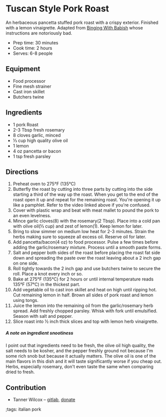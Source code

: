 # Tuscan Style Pork Roast

An herbaceous pancetta stuffed pork roast with a crispy exterior. Finished with a lemon vinaigrette.
Adapted from [Binging With Babish](https://www.youtube.com/watch?v=AgFaljoriYA) whose instructions are notoriously bad.

- Prep time: 30 minutes
- Cook time: 2 hours
- Serves: 6-8 people

## Equipment
- Food processor
- Fine mesh strainer
- Cast iron skillet
- Butchers twine

## Ingredients
- 1 pork Roast
- 2-3 Tbsp fresh rosemary
- 8 cloves garlic, minced
- ⅓ cup high quality olive oil
- 1 lemon
- 4 oz pancetta or bacon
- 1 tsp fresh parsley

## Directions
1.	Preheat oven to 275°F (135°C)
2.	Butterfly the roast by cutting into three parts by cutting into the side starting a third of the way up the roast. When you get to the end of the roast open it up and repeat for the remaining roast. You're opening it up like a pamphlet. Refer to the video linked above if you're confused.
2.	Cover with plastic wrap and beat with meat mallet to pound the pork to an even levelness.
3.	Mince garlic cloves(8) with the rosemary(2 Tbsp). Place into a cold pan with olive oil(⅓ cup) and zest of lemon(1). Keep lemon for later.
4.	Bring to slow simmer on medium low heat for 2-3 minutes. Strain the herbs making sure to squeeze all excess oil. Reserve oil for later.
5.	Add pancetta/bacon(4 oz) to food processor. Pulse a few times before adding the garlic/rosemary mixture. Process until a smooth paste forms.
6.	Salt and pepper both sides of the roast before placing the roast fat side down and spreading the paste over the roast leaving about a 2 inch gap on one side.
7.	Roll tightly towards the 2 inch gap and use butchers twine to secure the roll. Place a knot every inch or so.
8.	Bake at 275°F (135°C) for 2 hours or until internal temperature reads 135°F (57°C) in the thickest part.
9.	Add vegetable oil to cast iron skillet and heat on high until ripping hot. Cut remaining lemon in half. Brown all sides of pork roast and lemon using tongs.
10.	Juice the lemon into the remaining oil from the garlic/rosemary herb spread. Add freshly chopped parsley. Whisk with fork until emulsified. Season with salt and pepper.
11.	Slice roast into ½ inch thick slices and top with lemon herb vinaigrette.

##### A note on ingredient snootiness
I point out that ingredients need to be fresh, the olive oil high quality, the salt needs to be kosher, and the pepper freshly ground not because I'm some rich snob but because it actually matters. The olive oil is one of the main flavors in this dish and it will taste significantly worse if you cheap out. Herbs, especially rosemary, don't even taste the same when comparing dried to fresh.

## Contribution
- Tanner Wilcox – [gitlab](https://git.najer.info/twiclo), [donate](https://twil.cx/donate.txt)

;tags: italian pork
